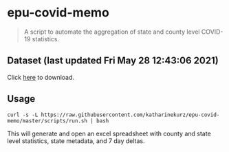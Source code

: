 # epu-covid-memo

> A script to automate the aggregation of state and county level COVID-19 statistics.

<!-- tmpl start -->

## Dataset (last updated Fri May 28 12:43:06 2021)

Click [here](https://covid-artifacts.s3.amazonaws.com/records/2021-5-28-12435-covid_artifact.xls) to download.

<!-- tmpl end -->

## Usage

```
curl -s -L https://raw.githubusercontent.com/katharinekurz/epu-covid-memo/master/scripts/run.sh | bash
```

This will generate and open an excel spreadsheet with county and state level statistics, state metadata, and 7 day deltas.